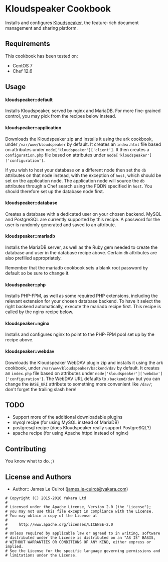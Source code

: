 Kloudspeaker Cookbook
=====================
Installs and configures [Kloudspeaker](http://www.kloudspeaker.com), the feature-rich document management and sharing platform.

Requirements
------------
This cookbook has been tested on:

- CentOS 7
- Chef 12.6

Usage
-----
#### kloudspeaker::default
Installs Kloudspeaker, served by nginx and MariaDB. For more fine-grained control, you may pick from the recipes below instead.

#### kloudspeaker::application
Downloads the Kloudspeaker zip and installs it using the ark cookbook, under `/var/www/kloudspeaker` by default. It creates an `index.html` file based on attributes under `node['kloudspeaker']['client']`. It then creates a `configuration.php` file based on attributes under `node['kloudspeaker']['configuration']`.

If you wish to host your database on a different node then set the `db` attributes on that node instead, with the exception of `host`, which should be set on the application node. The application node will source the `db` attributes through a Chef search using the FQDN specified in `host`. You should therefore set up the database node first.

#### kloudspeaker::database
Creates a database with a dedicated user on your chosen backend. MySQL and PostgreSQL are currently supported by this recipe. A password for the user is randomly generated and saved to an attribute.

#### kloudspeaker::mariadb
Installs the MariaDB server, as well as the Ruby gem needed to create the database and user in the database recipe above. Certain `db` attributes are also prefilled appropriately.

Remember that the mariadb cookbook sets a blank root password by default so be sure to change it.

#### kloudspeaker::php
Installs PHP-FPM, as well as some required PHP extensions, including the relevant extension for your chosen database backend. To have it select the right backend automatically, execute the mariadb recipe first. This recipe is called by the nginx recipe below.

#### kloudspeaker::nginx
Installs and configures nginx to point to the PHP-FPM pool set up by the recipe above.

#### kloudspeaker::webdav
Downloads the Kloudspeaker WebDAV plugin zip and installs it using the ark cookbook, under `/var/www/kloudspeaker/backend/dav` by default. It creates an `index.php` file based on attributes under `node['kloudspeaker']['webdav']['configuration']`. The WebDAV URL defaults to `/backend/dav` but you can change the `BASE_URI` attribute to something more convenient like `/dav/`; don't forget the trailing slash here!

TODO
----
- Support more of the additional downloadable plugins
- mysql recipe (for using MySQL instead of MariaDB)
- postgresql recipe (does Kloudspeaker really support PostgreSQL?)
- apache recipe (for using Apache httpd instead of nginx)

Contributing
------------
You know what to do. ;)

License and Authors
-------------------
- Author:: James Le Cuirot (<james.le-cuirot@yakara.com>)

```text
# Copyright (C) 2015-2016 Yakara Ltd
#
# Licensed under the Apache License, Version 2.0 (the "License");
# you may not use this file except in compliance with the License.
# You may obtain a copy of the License at
#
#     http://www.apache.org/licenses/LICENSE-2.0
#
# Unless required by applicable law or agreed to in writing, software
# distributed under the License is distributed on an "AS IS" BASIS,
# WITHOUT WARRANTIES OR CONDITIONS OF ANY KIND, either express or implied.
# See the License for the specific language governing permissions and
# limitations under the License.
```
